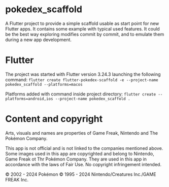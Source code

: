 # pokedex_scaffold
A Flutter project to provide a simple scaffold usable as start point for new Flutter apps. It contains some example with typical used features.
It could be the best way exploring modifies commit by commit, and to emulate them during a new app development.

# Flutter
The project was started with Flutter version 3.24.3 launching the following command:
`flutter create flutter-pokedex-scaffold -e --project-name pokedex_scaffold --platforms=macos`

Platforms added with command inside project directory:
`flutter create --platforms=android,ios --project-name pokedex_scaffold .`

# Content and copyright
Arts, visuals and names are properties of Game Freak, Nintendo and The Pokémon Company.

This app is not official and is not linked to the companies mentioned above. Some images used in this app are copyrighted and belong to Nintendo, Game Freak ot Thr Pokémon Company.
They are used in this app in accordance with the laws of Fair Use. No copyright infringement intended.

© 2002 - 2024 Pokémon
© 1995 - 2024 Nintendo/Creatures Inc./GAME FREAK Inc.